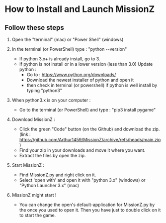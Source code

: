 # How to Install and Launch MissionZ #
## Follow these steps ##

1. Open the "terminal" (mac) or "Power Shell" (windows)

2. In the terminal (or PowerShell) type : "python --version"
    - If python 3.x+ is already install, go to 3.
    - If python is not install or in a lower version (less than 3.0)
    Update python : 
        - Go to : https://www.python.org/downloads/
        - Download the newest installer of python and open it
        - then check in terminal (or powershell) if python is well install by typing "python3"

3. When python3.x is on your computer :
    - Go to the terminal (or PowerShell) and type : "pip3 install pygame"

4. Download MissionZ :
    - Click the green "Code" button (on the Github) and download the zip. (link : https://github.com/Arthur1459/MissionZ/archive/refs/heads/main.zip)
    - Find your zip in your downloads and move it where you want.
    - Extract the files by open the zip.

5. Start MissionZ :
    - Find MissionZ.py and right click on it.
    - Select 'open with' and open it with "python 3.x" (windows) or "Python Launcher 3.x" (mac)
    
6. MissionZ might start !
    - You can change the open's default-application for MissionZ.py by the once you used to open it. Then you have just to double click on it to start the game.
